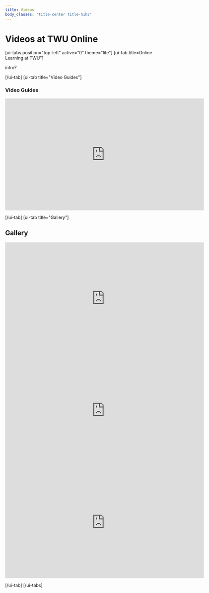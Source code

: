 ```yaml
---
title: Videos
body_classes: 'title-center title-h1h2'
---
```


# Videos at TWU Online

[ui-tabs position="top-left" active="0" theme="lite"]
[ui-tab title=Online Learning at TWU"]

intro?

[/ui-tab]
[ui-tab title="Video Guides"]
### Video Guides

<iframe src="https://player.vimeo.com/video/705161812?h=09ce754d57&amp;badge=0&amp;autopause=0&amp;player_id=0&amp;app_id=58479" width="640" height="360" frameborder="0" allow="autoplay; fullscreen; picture-in-picture" allowfullscreen title="Welcome Videos.mp4"></iframe>

<br>

[/ui-tab]
[ui-tab title="Gallery"]
## Gallery
<iframe title="vimeo-player" src="https://player.vimeo.com/video/702950788?h=801b22cb5e" width="640" height="360" frameborder="0" allowfullscreen></iframe>

<br>


<iframe title="vimeo-player" src="https://player.vimeo.com/video/702949944?h=d46428e2c1" width="640" height="360" frameborder="0" allowfullscreen></iframe>
<br>


<iframe title="vimeo-player" src="https://player.vimeo.com/video/702949118?h=c242a28cb5" width="640" height="360" frameborder="0" allowfullscreen></iframe>
<br>

[/ui-tab]
[/ui-tabs]

